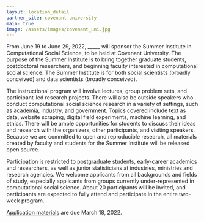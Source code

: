 ```yaml
---
layout: location_detail
partner_site: covenant-university
main: true
image: /assets/images/covenant_uni.jpg
---
```


From June 19 to June 29, 2022, \_\_\_\_\_ will sponsor the Summer Institute in Computational Social Science, to be held at Covenant University. The purpose of the Summer Institute is to bring together graduate students, postdoctoral researchers, and beginning faculty interested in computational social science. The Summer Institute is for both social scientists (broadly conceived) and data scientists (broadly conceived).

The instructional program will involve lectures, group problem sets, and participant-led research projects. There will also be outside speakers who conduct computational social science research in a variety of settings, such as academia, industry, and government. Topics covered include text as data, website scraping, digital field experiments, machine learning, and ethics. There will be ample opportunities for students to discuss their ideas and research with the organizers, other participants, and visiting speakers. Because we are committed to open and reproducible research, all materials created by faculty and students for the Summer Institute will be released open source.

Participation is restricted to postgraduate students, early-career academics and researchers, as well as junior statisticians at industries, ministries and research agencies. We welcome applicants from all backgrounds and fields of study, especially applicants from groups currently under-represented in computational social science. About 20 participants will be invited, and participants are expected to fully attend and participate in the entire two-week program.

[Application materials](https://compsocialscience.github.io/summer-institute/2022/covenant-university/apply) are due March 18, 2022.
